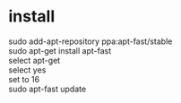# install
sudo add-apt-repository ppa:apt-fast/stable  
sudo apt-get install apt-fast  
select apt-get  
select yes  
set to 16  
sudo apt-fast update  
